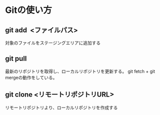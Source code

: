 # Gitの使い方

## git add  <ファイルパス>
対象のファイルをステージングエリアに追加する

## git pull
最新のリポジトリを取得し、ローカルリポジトリを更新する。
git fetch + git mergeの動作をしている。

## git clone <リモートリポジトリURL>  
リモートリポジトリより、ローカルリポジトリを作成する
